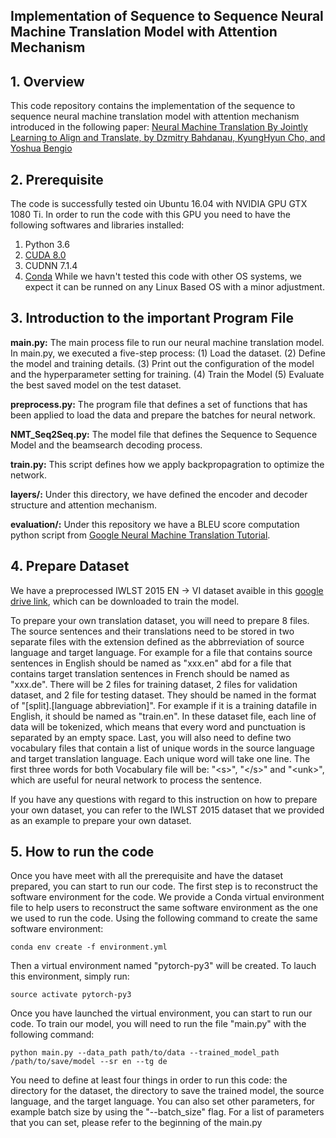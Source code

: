 ## Implementation of Sequence to Sequence Neural Machine Translation Model with Attention Mechanism
## 1. Overview
This code repository contains the implementation of the sequence to sequence neural machine translation model with attention mechanism introduced in the following paper:
[Neural Machine Translation By Jointly Learning to Align and Translate, by Dzmitry Bahdanau, KyungHyun Cho, and Yoshua Bengio](https://arxiv.org/pdf/1409.0473.pdf)
## 2. Prerequisite
The code is successfully tested oin Ubuntu 16.04 with NVIDIA GPU GTX 1080 Ti. In order to run the code with this GPU you need to have the following softwares and libraries installed:
1. Python 3.6
2. [CUDA 8.0](https://developer.nvidia.com/cuda-80-ga2-download-archive)
3. CUDNN 7.1.4
4. [Conda](https://conda.io/miniconda.html)
While we havn't tested this code with other OS systems, we expect it can be runned on any Linux Based OS with a minor adjustment. 
## 3. Introduction to the important Program File
__main.py:__ The main process file to run our neural machine translation model. In main.py, we executed a five-step process: (1) Load the dataset. (2) Define the model and training details. (3) Print out the configuration of the model and the hyperparameter setting for training. (4) Train the Model (5) Evaluate the best saved model on the test dataset. 

__preprocess.py:__ The program file that defines a set of functions that has been applied to load the data and prepare the batches for neural network.

__NMT_Seq2Seq.py:__ The model file that defines the Sequence to Sequence Model and the beamsearch decoding process.

__train.py:__ This script defines how we apply backpropagration to optimize the network. 

__layers/:__ Under this directory, we have defined the encoder and decoder structure and attention mechanism.

__evaluation/:__ Under this repository we have a BLEU score computation python script from [Google Neural Machine Translation Tutorial](https://github.com/tensorflow/nmt).
## 4. Prepare Dataset
We have a preprocessed IWLST 2015 EN -> VI dataset avaible in this [google drive link](https://drive.google.com/drive/folders/1DvnSJO4sFVspox4e8rWVZdRMb0s40HZb?usp=sharing), which can be downloaded to train the model. 

To prepare your own translation dataset, you will need to prepare 8 files. The source sentences and their translations need to be stored in two separate files with the extension defined as the abbrreviation of source language and target language. For example for a file that contains source sentences in English should be named as "xxx.en" abd for a file that contains target translation sentences in French should be named as "xxx.de". There will be 2 files for training dataset, 2 files for validation dataset, and 2 file for testing dataset. They should be named in the format of "[split].[language abbreviation]". For example if it is a training datafile in English, it should be named as "train.en". In these dataset file, each line of data will be tokenized, which means that every word and punctuation is separated by an empty space. Last, you will also need to define two vocabulary files that contain a list of unique words in the source language and target translation language. Each unique word will take one line. The first three words for both Vocabulary file will be: "\<s\>", "\</s\>" and "\<unk\>", which are useful for neural network to process the sentence. 

If you have any questions with regard to this instruction on how to prepare your own dataset, you can refer to the IWLST 2015 dataset that we provided as an example to prepare your own dataset. 

## 5. How to run the code
Once you have meet with all the prerequisite and have the dataset prepared, you can start to run our code. The first step is to reconstruct the software environment for the code. We provide a Conda virtual environment file to help users to reconstruct the same software environment as the one we used to run the code. Using the following command to create the same software environment:
```
conda env create -f environment.yml
```
Then a virtual environment named "pytorch-py3" will be created. To lauch this environment, simply run:
```
source activate pytorch-py3
```
Once you have launched the virtual environment, you can start to run our code. To train our model, you will need to run the file "main.py" with the following command:
```
python main.py --data_path path/to/data --trained_model_path /path/to/save/model --sr en --tg de
```
You need to define at least four things in order to run this code: the directory for the dataset, the directory to save the trained model, the source language, and the target language. You can also set other parameters, for example batch size by using the "--batch_size" flag. For a list of parameters that you can set, please refer to the beginning of the main.py
